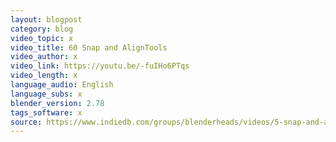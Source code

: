 ```yaml
---
layout: blogpost
category: blog
video_topic: x
video_title: 60 Snap and AlignTools
video_author: x
video_link: https://youtu.be/-fuIHo6PTqs
video_length: x
language_audio: English
language_subs: x
blender_version: 2.78
tags_software: x
source: https://www.indiedb.com/groups/blenderheads/videos/5-snap-and-align-tools-by-neal-hirsig
---
```

